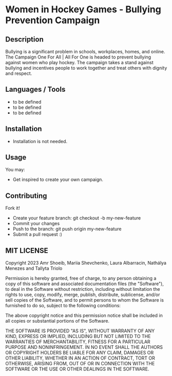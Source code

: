 # Women in Hockey Games - Bullying Prevention Campaign
## Description 
Bullying is a significant problem in schools, workplaces, homes, and online. The Campaign One For All | All For One is headed to prevent bullying against women who play hockey. The campaign takes a stand against bullying and incentives people to work together and treat others with dignity and respect.   
## Languages / Tools 
- to be defined
- to be defined
- to be defined 

## Installation
- Installation is not needed.

## Usage 
You may:

- Get inspired to create your own campaign.

## Contributing 
Fork it!

- Create your feature branch: git checkout -b my-new-feature
- Commit your changes
- Push to the branch: git push origin my-new-feature
- Submit a pull request :)


## MIT LICENSE 
Copyright 2023 Amr Shoeib, Mariia Shevchenko, Laura Albarracin, Nathálya Menezes and Tallyta Triolo

Permission is hereby granted, free of charge, to any person obtaining a copy of this software and associated documentation files (the "Software"), to deal in the Software without restriction, including without limitation the rights to use, copy, modify, merge, publish, distribute, sublicense, and/or sell copies of the Software, and to permit persons to whom the Software is furnished to do so, subject to the following conditions:

The above copyright notice and this permission notice shall be included in all copies or substantial portions of the Software.

THE SOFTWARE IS PROVIDED "AS IS", WITHOUT WARRANTY OF ANY KIND, EXPRESS OR IMPLIED, INCLUDING BUT NOT LIMITED TO THE WARRANTIES OF MERCHANTABILITY, FITNESS FOR A PARTICULAR PURPOSE AND NONINFRINGEMENT. IN NO EVENT SHALL THE AUTHORS OR COPYRIGHT HOLDERS BE LIABLE FOR ANY CLAIM, DAMAGES OR OTHER LIABILITY, WHETHER IN AN ACTION OF CONTRACT, TORT OR OTHERWISE, ARISING FROM, OUT OF OR IN CONNECTION WITH THE SOFTWARE OR THE USE OR OTHER DEALINGS IN THE SOFTWARE.

